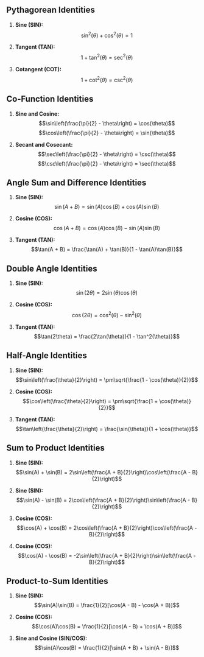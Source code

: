 ## Pythagorean Identities
1. **Sine (SIN):**
   $$\sin^2(\theta) + \cos^2(\theta) = 1$$

2. **Tangent (TAN):**
   $$1 + \tan^2(\theta) = \sec^2(\theta)$$

3. **Cotangent (COT):**
   $$1 + \cot^2(\theta) = \csc^2(\theta)$$

## Co-Function Identities
1. **Sine and Cosine:**
   $$\sin\left(\frac{\pi}{2} - \theta\right) = \cos(\theta)$$
   $$\cos\left(\frac{\pi}{2} - \theta\right) = \sin(\theta)$$

2. **Secant and Cosecant:**
    $$\sec\left(\frac{\pi}{2} - \theta\right) = \csc(\theta)$$
    $$\csc\left(\frac{\pi}{2} - \theta\right) = \sec(\theta)$$

## Angle Sum and Difference Identities
1. **Sine (SIN):**
    $$\sin(A + B) = \sin(A)\cos(B) + \cos(A)\sin(B)$$

2. **Cosine (COS):**
    $$\cos(A + B) = \cos(A)\cos(B) - \sin(A)\sin(B)$$

3. **Tangent (TAN):**
    $$\tan(A + B) = \frac{\tan(A) + \tan(B)}{1 - \tan(A)\tan(B)}$$

## Double Angle Identities
1. **Sine (SIN):**
    $$\sin(2\theta) = 2\sin(\theta)\cos(\theta)$$

2. **Cosine (COS):**
    $$\cos(2\theta) = \cos^2(\theta) - \sin^2(\theta)$$

3. **Tangent (TAN):**
    $$\tan(2\theta) = \frac{2\tan(\theta)}{1 - \tan^2(\theta)}$$

## Half-Angle Identities
1. **Sine (SIN):**
    $$\sin\left(\frac{\theta}{2}\right) = \pm\sqrt{\frac{1 - \cos(\theta)}{2}}$$

2. **Cosine (COS):**
    $$\cos\left(\frac{\theta}{2}\right) = \pm\sqrt{\frac{1 + \cos(\theta)}{2}}$$

3. **Tangent (TAN):**
    $$\tan\left(\frac{\theta}{2}\right) = \frac{\sin(\theta)}{1 + \cos(\theta)}$$

## Sum to Product Identities
1. **Sine (SIN):**
    $$\sin(A) + \sin(B) = 2\sin\left(\frac{A + B}{2}\right)\cos\left(\frac{A - B}{2}\right)$$

2. **Sine (SIN):**
    $$\sin(A) - \sin(B) = 2\cos\left(\frac{A + B}{2}\right)\sin\left(\frac{A - B}{2}\right)$$

3. **Cosine (COS):**
    $$\cos(A) + \cos(B) = 2\cos\left(\frac{A + B}{2}\right)\cos\left(\frac{A - B}{2}\right)$$

4. **Cosine (COS):**
    $$\cos(A) - \cos(B) = -2\sin\left(\frac{A + B}{2}\right)\sin\left(\frac{A - B}{2}\right)$$

## Product-to-Sum Identities

1. **Sine (SIN):**
   $$\sin(A)\sin(B) = \frac{1}{2}[\cos(A - B) - \cos(A + B)]$$

2. **Cosine (COS):**
   $$\cos(A)\cos(B) = \frac{1}{2}[\cos(A - B) + \cos(A + B)]$$

3. **Sine and Cosine (SIN/COS):**
   $$\sin(A)\cos(B) = \frac{1}{2}[\sin(A + B) + \sin(A - B)]$$

